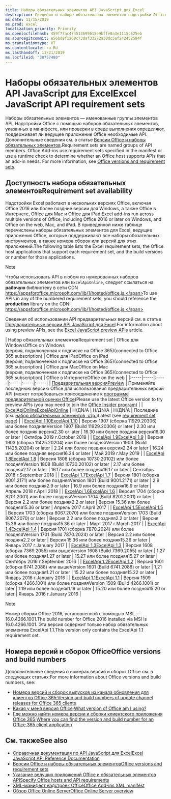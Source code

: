 ```yaml
---
title: Наборы обязательных элементов API JavaScript для Excel
description: Сведения о наборе обязательных элементов надстройки Office для сборок Excel
ms.date: 11/15/2019
ms.prod: excel
localization_priority: Priority
ms.openlocfilehash: 459f77ac474513699515e9bffe0a3e1115c525eb
ms.sourcegitcommit: e56bd8f1260c73daf33272a30dc5af242452594f
ms.translationtype: HT
ms.contentlocale: ru-RU
ms.lasthandoff: 11/21/2019
ms.locfileid: "38757480"
---
```

# <a name="excel-javascript-api-requirement-sets"></a><span data-ttu-id="49428-103">Наборы обязательных элементов API JavaScript для Excel</span><span class="sxs-lookup"><span data-stu-id="49428-103">Excel JavaScript API requirement sets</span></span>

<span data-ttu-id="49428-p101">Наборы обязательных элементов — именованные группы элементов API. Надстройки Office с помощью наборов обязательных элементов, указанных в манифесте, или проверки в среде выполнения определяют, поддерживает ли ведущее приложение Office необходимые API. Дополнительные сведения см. в статье [Версии Office и наборы обязательных элементов](/office/dev/add-ins/develop/office-versions-and-requirement-sets).</span><span class="sxs-lookup"><span data-stu-id="49428-p101">Requirement sets are named groups of API members. Office Add-ins use requirement sets specified in the manifest or use a runtime check to determine whether an Office host supports APIs that an add-in needs. For more information, see [Office versions and requirement sets](/office/dev/add-ins/develop/office-versions-and-requirement-sets).</span></span>

## <a name="requirement-set-availability"></a><span data-ttu-id="49428-107">Доступность набора обязательных элементов</span><span class="sxs-lookup"><span data-stu-id="49428-107">Requirement set availability</span></span>

<span data-ttu-id="49428-108">Надстройки Excel работают в нескольких версиях Office, включая Office 2016 или более поздние версии для Windows, а также Office в Интернете, Office для Mac и Office для iPad.</span><span class="sxs-lookup"><span data-stu-id="49428-108">Excel add-ins run across multiple versions of Office, including Office 2016 or later on Windows, and Office on the web, Mac, and iPad.</span></span> <span data-ttu-id="49428-109">В приведенной ниже таблице перечислены наборы обязательных элементов для Excel, ведущие приложения Office, которые поддерживают все наборы обязательных инструментов, а также номера сборок или версий для этих приложений.</span><span class="sxs-lookup"><span data-stu-id="49428-109">The following table lists the Excel requirement sets, the Office host applications that support each requirement set, and the build versions or number for those applications.</span></span>

> [!NOTE]
> <span data-ttu-id="49428-110">Чтобы использовать API в любом из нумерованных наборов обязательных элементов или `ExcelApiOnline`, следует ссылаться на **рабочую** библиотеку в сети CDN https://appsforoffice.microsoft.com/lib/1/hosted/office.js.</span><span class="sxs-lookup"><span data-stu-id="49428-110">To use APIs in any of the numbered requirement sets, you should reference the **production** library on the CDN: https://appsforoffice.microsoft.com/lib/1/hosted/office.js.</span></span>
>
> <span data-ttu-id="49428-111">Сведения об использовании API предварительных версий см. в статье [Предварительные версии API JavaScript для Excel](./excel-preview-apis.md).</span><span class="sxs-lookup"><span data-stu-id="49428-111">For information about using preview APIs, see the [Excel JavaScript preview APIs](./excel-preview-apis.md) article.</span></span>

|  <span data-ttu-id="49428-112">Набор обязательных элементов</span><span class="sxs-lookup"><span data-stu-id="49428-112">Requirement set</span></span>  |  <span data-ttu-id="49428-113">Office для Windows</span><span class="sxs-lookup"><span data-stu-id="49428-113">Office on Windows</span></span><br><span data-ttu-id="49428-114">(версия, подключенная к подписке на Office 365)</span><span class="sxs-lookup"><span data-stu-id="49428-114">(connected to Office 365 subscription)</span></span>  |  <span data-ttu-id="49428-115">Office для iPad</span><span class="sxs-lookup"><span data-stu-id="49428-115">Office on iPad</span></span><br><span data-ttu-id="49428-116">(версия, подключенная к подписке на Office 365)</span><span class="sxs-lookup"><span data-stu-id="49428-116">(connected to Office 365 subscription)</span></span>  |  <span data-ttu-id="49428-117">Office для Mac</span><span class="sxs-lookup"><span data-stu-id="49428-117">Office on Mac</span></span><br><span data-ttu-id="49428-118">(версия, подключенная к подписке на Office 365)</span><span class="sxs-lookup"><span data-stu-id="49428-118">(connected to Office 365 subscription)</span></span>  | <span data-ttu-id="49428-119">Office в Интернете</span><span class="sxs-lookup"><span data-stu-id="49428-119">Office on the web</span></span> |
|:-----|-----|:-----|:-----|:-----|:-----|
| [<span data-ttu-id="49428-120">Предварительная версия</span><span class="sxs-lookup"><span data-stu-id="49428-120">Preview</span></span>](excel-preview-apis.md)  | <span data-ttu-id="49428-121">Применяйте последнюю версию Office для использования предварительных версий API (может потребоваться присоединение к [программе предварительной оценки Office](https://products.office.com/office-insider))</span><span class="sxs-lookup"><span data-stu-id="49428-121">Please use the latest Office version to try preview APIs (you may need to join the [Office Insider program](https://products.office.com/office-insider))</span></span> |
| [<span data-ttu-id="49428-122">ExcelApiOnline</span><span class="sxs-lookup"><span data-stu-id="49428-122">ExcelApiOnline</span></span>](excel-api-online-requirement-set.md) | <span data-ttu-id="49428-123">Н/Д</span><span class="sxs-lookup"><span data-stu-id="49428-123">N/A</span></span> | <span data-ttu-id="49428-124">Н/Д</span><span class="sxs-lookup"><span data-stu-id="49428-124">N/A</span></span> | <span data-ttu-id="49428-125">Н/Д</span><span class="sxs-lookup"><span data-stu-id="49428-125">N/A</span></span> | <span data-ttu-id="49428-126">Последние (см. [набор обязательных элементов, стр.](./excel-api-online-requirement-set.md))</span><span class="sxs-lookup"><span data-stu-id="49428-126">Latest (see [requirement set page](./excel-api-online-requirement-set.md))</span></span> |
| [<span data-ttu-id="49428-127">ExcelApi 1.10</span><span class="sxs-lookup"><span data-stu-id="49428-127">ExcelApi 1.10</span></span>](excel-api-1-10-requirement-set.md) | <span data-ttu-id="49428-128">Версия 1907 (сборка 11929.20306) или более поздняя</span><span class="sxs-lookup"><span data-stu-id="49428-128">Version 1907 (Build 11929.20306) or later</span></span> | <span data-ttu-id="49428-129">2.30 или более поздняя версия</span><span class="sxs-lookup"><span data-stu-id="49428-129">2.30 or later</span></span> | <span data-ttu-id="49428-130">16.30 или более поздняя версия</span><span class="sxs-lookup"><span data-stu-id="49428-130">16.30 or later</span></span> | <span data-ttu-id="49428-131">Октябрь 2019 г.</span><span class="sxs-lookup"><span data-stu-id="49428-131">October 2019</span></span> |
| [<span data-ttu-id="49428-132">ExcelApi 1.9</span><span class="sxs-lookup"><span data-stu-id="49428-132">ExcelApi 1.9</span></span>](excel-api-1-9-requirement-set.md)  | <span data-ttu-id="49428-133">Версия 1903 (сборка 11425.20204) или более поздняя</span><span class="sxs-lookup"><span data-stu-id="49428-133">Version 1903 (Build 11425.20204) or later</span></span> | <span data-ttu-id="49428-134">2.24 или более поздняя версия</span><span class="sxs-lookup"><span data-stu-id="49428-134">2.24 or later</span></span> | <span data-ttu-id="49428-135">16.24 или более поздняя версия</span><span class="sxs-lookup"><span data-stu-id="49428-135">16.24 or later</span></span> | <span data-ttu-id="49428-136">Май 2019 г.</span><span class="sxs-lookup"><span data-stu-id="49428-136">May 2019</span></span> |
| [<span data-ttu-id="49428-137">ExcelApi 1.8</span><span class="sxs-lookup"><span data-stu-id="49428-137">ExcelApi 1.8</span></span>](excel-api-1-8-requirement-set.md)  | <span data-ttu-id="49428-138">Версия 1808 (сборка 10730.20102) или более поздняя</span><span class="sxs-lookup"><span data-stu-id="49428-138">Version 1808 (Build 10730.20102) or later</span></span> | <span data-ttu-id="49428-139">2.17 или более поздняя</span><span class="sxs-lookup"><span data-stu-id="49428-139">2.17 or later</span></span> | <span data-ttu-id="49428-140">16.17 или более поздняя</span><span class="sxs-lookup"><span data-stu-id="49428-140">16.17 or later</span></span> | <span data-ttu-id="49428-141">Сентябрь 2018 г.</span><span class="sxs-lookup"><span data-stu-id="49428-141">September 2018</span></span> |
| [<span data-ttu-id="49428-142">ExcelApi 1.7</span><span class="sxs-lookup"><span data-stu-id="49428-142">ExcelApi 1.7</span></span>](excel-api-1-7-requirement-set.md)  | <span data-ttu-id="49428-143">Версия 1801 (сборка 9001.2171) или более поздняя</span><span class="sxs-lookup"><span data-stu-id="49428-143">Version 1801 (Build 9001.2171) or later</span></span>   | <span data-ttu-id="49428-144">2.9 или более поздняя</span><span class="sxs-lookup"><span data-stu-id="49428-144">2.9 or later</span></span>  | <span data-ttu-id="49428-145">16.9 или более поздняя</span><span class="sxs-lookup"><span data-stu-id="49428-145">16.9 or later</span></span>  | <span data-ttu-id="49428-146">Апрель 2018 г.</span><span class="sxs-lookup"><span data-stu-id="49428-146">April 2018</span></span> |
| [<span data-ttu-id="49428-147">ExcelApi 1.6</span><span class="sxs-lookup"><span data-stu-id="49428-147">ExcelApi 1.6</span></span>](excel-api-1-6-requirement-set.md)  | <span data-ttu-id="49428-148">Версия 1704 (сборка 8201.2001) или более поздняя</span><span class="sxs-lookup"><span data-stu-id="49428-148">Version 1704 (Build 8201.2001) or later</span></span>   | <span data-ttu-id="49428-149">Версия 2.2 или более поздняя</span><span class="sxs-lookup"><span data-stu-id="49428-149">2.2 or later</span></span>  | <span data-ttu-id="49428-150">Версия 15.36 или более поздняя</span><span class="sxs-lookup"><span data-stu-id="49428-150">15.36 or later</span></span> | <span data-ttu-id="49428-151">Апрель 2017 г.</span><span class="sxs-lookup"><span data-stu-id="49428-151">April 2017</span></span> |
| [<span data-ttu-id="49428-152">ExcelApi 1.5</span><span class="sxs-lookup"><span data-stu-id="49428-152">ExcelApi 1.5</span></span>](excel-api-1-5-requirement-set.md)  | <span data-ttu-id="49428-153">Версия 1703 (сборка 8067.2070) или более поздняя</span><span class="sxs-lookup"><span data-stu-id="49428-153">Version 1703 (Build 8067.2070) or later</span></span>   | <span data-ttu-id="49428-154">Версия 2.2 или более поздняя</span><span class="sxs-lookup"><span data-stu-id="49428-154">2.2 or later</span></span>  | <span data-ttu-id="49428-155">Версия 15.36 или более поздняя</span><span class="sxs-lookup"><span data-stu-id="49428-155">15.36 or later</span></span> | <span data-ttu-id="49428-156">Март 2017 г.</span><span class="sxs-lookup"><span data-stu-id="49428-156">March 2017</span></span> |
| [<span data-ttu-id="49428-157">ExcelApi 1.4</span><span class="sxs-lookup"><span data-stu-id="49428-157">ExcelApi 1.4</span></span>](excel-api-1-4-requirement-set.md)  | <span data-ttu-id="49428-158">Версия 1701 (сборка 7870.2024) или более поздняя</span><span class="sxs-lookup"><span data-stu-id="49428-158">Version 1701 (Build 7870.2024) or later</span></span>   | <span data-ttu-id="49428-159">Версия 2.2 или более поздняя</span><span class="sxs-lookup"><span data-stu-id="49428-159">2.2 or later</span></span>  | <span data-ttu-id="49428-160">Версия 15.36 или более поздняя</span><span class="sxs-lookup"><span data-stu-id="49428-160">15.36 or later</span></span> | <span data-ttu-id="49428-161">Январь 2017 г.</span><span class="sxs-lookup"><span data-stu-id="49428-161">January 2017</span></span> |
| [<span data-ttu-id="49428-162">ExcelApi 1.3</span><span class="sxs-lookup"><span data-stu-id="49428-162">ExcelApi 1.3</span></span>](excel-api-1-3-requirement-set.md)  | <span data-ttu-id="49428-163">Версия 1608 (сборка 7369.2055) или выше</span><span class="sxs-lookup"><span data-stu-id="49428-163">Version 1608 (Build 7369.2055) or later</span></span>   | <span data-ttu-id="49428-164">1.27 или более поздняя</span><span class="sxs-lookup"><span data-stu-id="49428-164">1.27 or later</span></span> | <span data-ttu-id="49428-165">15.27 или более поздняя</span><span class="sxs-lookup"><span data-stu-id="49428-165">15.27 or later</span></span> | <span data-ttu-id="49428-166">Сентябрь 2016 г.</span><span class="sxs-lookup"><span data-stu-id="49428-166">September 2016</span></span> |
| [<span data-ttu-id="49428-167">ExcelApi 1.2</span><span class="sxs-lookup"><span data-stu-id="49428-167">ExcelApi 1.2</span></span>](excel-api-1-2-requirement-set.md)  | <span data-ttu-id="49428-168">Версия 1601 (сборка 6741.2088) или выше</span><span class="sxs-lookup"><span data-stu-id="49428-168">Version 1601 (Build 6741.2088) or later</span></span>   | <span data-ttu-id="49428-169">1.21 или более поздняя</span><span class="sxs-lookup"><span data-stu-id="49428-169">1.21 or later</span></span> | <span data-ttu-id="49428-170">15.22 или более поздняя</span><span class="sxs-lookup"><span data-stu-id="49428-170">15.22 or later</span></span> | <span data-ttu-id="49428-171">Январь 2016 г.</span><span class="sxs-lookup"><span data-stu-id="49428-171">January 2016</span></span> |
| [<span data-ttu-id="49428-172">ExcelApi 1.1</span><span class="sxs-lookup"><span data-stu-id="49428-172">ExcelApi 1.1</span></span>](excel-api-1-1-requirement-set.md)  | <span data-ttu-id="49428-173">Версия 1509 (сборка 4266.1001) или более поздняя</span><span class="sxs-lookup"><span data-stu-id="49428-173">Version 1509 (Build 4266.1001) or later</span></span>   | <span data-ttu-id="49428-174">1.19 или более поздняя</span><span class="sxs-lookup"><span data-stu-id="49428-174">1.19 or later</span></span> | <span data-ttu-id="49428-175">15.20 или более поздняя</span><span class="sxs-lookup"><span data-stu-id="49428-175">15.20 or later</span></span> | <span data-ttu-id="49428-176">Январь 2016 г.</span><span class="sxs-lookup"><span data-stu-id="49428-176">January 2016</span></span> |

> [!NOTE]
> <span data-ttu-id="49428-177">Номер сборки Office 2016, установленной с помощью MSI, — 16.0.4266.1001.</span><span class="sxs-lookup"><span data-stu-id="49428-177">The build number for Office 2016 installed via MSI is 16.0.4266.1001.</span></span> <span data-ttu-id="49428-178">Эта версия содержит только набор обязательных элементов ExcelApi 1.1.</span><span class="sxs-lookup"><span data-stu-id="49428-178">This version only contains the ExcelApi 1.1 requirement set.</span></span>

## <a name="office-versions-and-build-numbers"></a><span data-ttu-id="49428-179">Номера версий и сборок Office</span><span class="sxs-lookup"><span data-stu-id="49428-179">Office versions and build numbers</span></span>

<span data-ttu-id="49428-180">Дополнительные сведения о номерах версий и сборок Office см. в следующих статьях:</span><span class="sxs-lookup"><span data-stu-id="49428-180">For more information about Office versions and build numbers, see:</span></span>

- <span data-ttu-id="49428-181">[Номера версий и сборок выпусков из канала обновления для клиентов Office 365](https://support.office.com/article/version-and-build-numbers-of-update-channel-releases-ae942449-1fca-4484-898b-a933ea23def7);</span><span class="sxs-lookup"><span data-stu-id="49428-181">[Version and build numbers of update channel releases for Office 365 clients](https://support.office.com/article/version-and-build-numbers-of-update-channel-releases-ae942449-1fca-4484-898b-a933ea23def7)</span></span>
- <span data-ttu-id="49428-182">[Какая у меня версия Office](https://support.office.com/article/What-version-of-Office-am-I-using-932788b8-a3ce-44bf-bb09-e334518b8b19);</span><span class="sxs-lookup"><span data-stu-id="49428-182">[What version of Office am I using?](https://support.office.com/article/What-version-of-Office-am-I-using-932788b8-a3ce-44bf-bb09-e334518b8b19)</span></span>
- <span data-ttu-id="49428-183">[Где можно найти номера версии и сборки клиентского приложения Office 365](https://support.office.com/article/version-and-build-numbers-of-update-channel-releases-ae942449-1fca-4484-898b-a933ea23def7);</span><span class="sxs-lookup"><span data-stu-id="49428-183">[Where you can find the version and build number for an Office 365 client application](https://support.office.com/article/version-and-build-numbers-of-update-channel-releases-ae942449-1fca-4484-898b-a933ea23def7)</span></span>

## <a name="see-also"></a><span data-ttu-id="49428-184">См. также</span><span class="sxs-lookup"><span data-stu-id="49428-184">See also</span></span>

- [<span data-ttu-id="49428-185">Справочная документация по API JavaScript для Excel</span><span class="sxs-lookup"><span data-stu-id="49428-185">Excel JavaScript API Reference Documentation</span></span>](/javascript/api/excel)
- [<span data-ttu-id="49428-186">Версии Office и наборы обязательных элементов</span><span class="sxs-lookup"><span data-stu-id="49428-186">Office versions and requirement sets</span></span>](/office/dev/add-ins/develop/office-versions-and-requirement-sets)
- [<span data-ttu-id="49428-187">Указание ведущих приложений Office и обязательных элементов API</span><span class="sxs-lookup"><span data-stu-id="49428-187">Specify Office hosts and API requirements</span></span>](/office/dev/add-ins/develop/specify-office-hosts-and-api-requirements)
- [<span data-ttu-id="49428-188">XML-манифест надстроек Office</span><span class="sxs-lookup"><span data-stu-id="49428-188">Office Add-ins XML manifest</span></span>](/office/dev/add-ins/develop/add-in-manifests)
- [<span data-ttu-id="49428-189">Обзор Office Online Server</span><span class="sxs-lookup"><span data-stu-id="49428-189">Office Online Server overview</span></span>](/officeonlineserver/office-online-server-overview)
